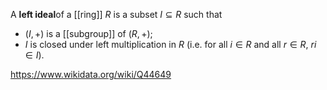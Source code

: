 A **left ideal**of a [[ring]] $R$ is a subset $I\subseteq R$ such that 
- $(I,+)$ is a [[subgroup]] of $(R,+)$;
- $I$ is closed under left multiplication in $R$ (i.e. for all $i\in R$ and all $r\in R$, $ri \in I$).

https://www.wikidata.org/wiki/Q44649